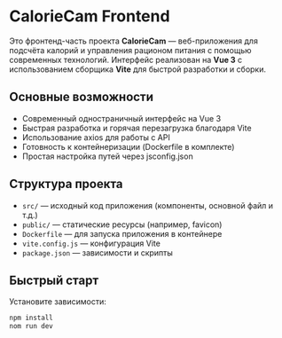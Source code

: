 # CalorieCam Frontend

Это фронтенд-часть проекта **CalorieCam** — веб-приложения для подсчёта калорий и управления рационом питания с помощью современных технологий. Интерфейс реализован на **Vue 3** с использованием сборщика **Vite** для быстрой разработки и сборки.

## Основные возможности

- Современный одностраничный интерфейс на Vue 3
- Быстрая разработка и горячая перезагрузка благодаря Vite
- Использование axios для работы с API
- Готовность к контейнеризации (Dockerfile в комплекте)
- Простая настройка путей через jsconfig.json

## Структура проекта

- `src/` — исходный код приложения (компоненты, основной файл и т.д.)
- `public/` — статические ресурсы (например, favicon)
- `Dockerfile` — для запуска приложения в контейнере
- `vite.config.js` — конфигурация Vite
- `package.json` — зависимости и скрипты

## Быстрый старт

Установите зависимости:
```sh
npm install
nom run dev
```

